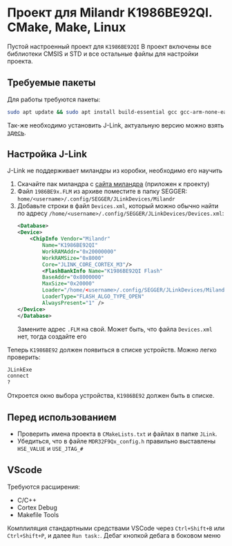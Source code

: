 # Проект для Milandr K1986BE92QI. CMake, Make, Linux
Пустой настроенный проект для `K1986BE92QI`
В проект включены все библиотеки CMSIS и STD и все остальные файлы для настройки проекта.

## Требуемые пакеты
Для работы требуются пакеты:
```bash
sudo apt update && sudo apt install build-essential gcc gcc-arm-none-eabi cmake
```

Так-же необходимо установить J-Link, актуальную версию можно взять [здесь](https://www.segger.com/downloads/jlink/#J-LinkSoftwareAndDocumentationPack). 

## Настройка J-Link
J-Link не поддерживает миландры из коробки, необходимо его научить
1. Скачайте пак миландра с [сайта миландра](https://ic.milandr.ru/soft/) (приложен к проекту)
2. Файл `1986BE9x.FLM` из архиве поместите в папку SEGGER: `home/<username>/.config/SEGGER/JLinkDevices/Milandr` 
3. Добавьте строки в файл `Devices.xml`, который можно обычно найти по адресу `/home/<username>/.config/SEGGER/JLinkDevices/Devices.xml`:
    ```xml
    <Database>
    <Device>
        <ChipInfo Vendor="Milandr"
            Name="K1986BE92QI"
            WorkRAMAddr="0x20000000"
            WorkRAMSize="0x8000"
            Core="JLINK_CORE_CORTEX_M3"/>
            <FlashBankInfo Name="K1986BE92QI Flash"
            BaseAddr="0x8000000"
            MaxSize="0x20000" 
            Loader="/home/<username>/.config/SEGGER/JLinkDevices/Milandr/MDR32F9Q2I.FLM"
            LoaderType="FLASH_ALGO_TYPE_OPEN"
            AlwaysPresent="1" />
    </Device>
    </Database>
    ```
    Замените адрес `.FLM` на свой.  Может быть, что файла `Devices.xml` нет, тогда создайте его

Теперь `K1986BE92` должен появиться в списке устройств. Можно легко проверить:
```bash
JLinkExe
connect
?
```
Откроется окно выбора устройства, `K1986BE92` должен быть в списке.

## Перед использованием
- Проверить имена проекта в `CMakeLists.txt` и файлах в папке `JLink`.
- Убедиться, что в файле `MDR32F9Qx_config.h` правильно выставлены `HSE_VALUE` и `USE_JTAG_#`

## VScode
Требуются расширения:
-  C/C++
-  Cortex Debug
-  Makefile Tools

Комплиляция стандартными средствами VSCode через `Ctrl+Shift+B` или `Ctrl+Shift+P`, и далее `Run task:`. 
Дебаг кнопкой дебага в боковом меню

